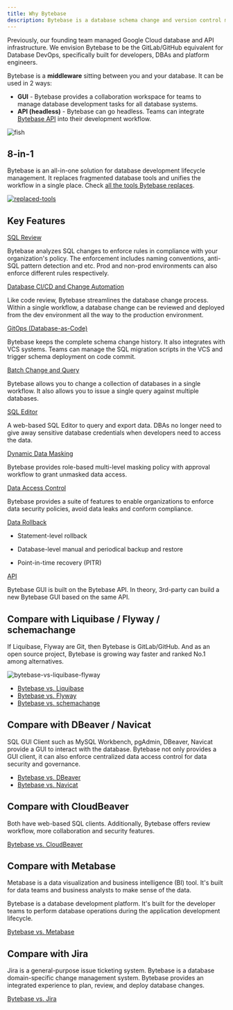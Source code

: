 ```yaml
---
title: Why Bytebase
description: Bytebase is a database schema change and version control management tool for teams. It consists of a web console and a backend. The backend has a migration core to manage database schema changes. It also integrates with VCS to enable version controlled schema management.
---
```


Previously, our founding team managed Google Cloud database and API infrastructure. We envision Bytebase
to be the GitLab/GitHub equivalent for Database DevOps, specifically built for developers, DBAs and platform engineers.

Bytebase is a **middleware** sitting between you and your database. It can be used in 2 ways:

- **GUI** - Bytebase provides a collaboration workspace for teams to manage database development tasks for all database systems.
- **API (headless)** - Bytebase can go headless. Teams can integrate [Bytebase API](/docs/api/overview/) into
  their development workflow.

![fish](/content/docs/what-is-bytebase/fish.webp)

## 8-in-1

Bytebase is an all-in-one solution for database development lifecycle management. It replaces fragmented database tools and unifies the workflow in a single place. Check [all the tools Bytebase replaces](/blog/all-database-tools-bytebase-replaces).

[![replaced-tools](/images/replaced-tools.webp)](/blog/all-database-tools-bytebase-replaces)

## Key Features

[SQL Review](/docs/sql-review/overview/)

Bytebase analyzes SQL changes to enforce rules in compliance with your organization's policy. The enforcement includes naming conventions, anti-SQL pattern detection and etc. Prod and non-prod environments can also enforce different rules respectively.

[Database CI/CD and Change Automation](/docs/change-database/change-workflow/)

Like code review, Bytebase streamlines the database change process. Within a single workflow, a database change can be reviewed and deployed from the dev environment all the way to the production environment.

[GitOps (Database-as-Code)](/docs/vcs-integration/overview/)

Bytebase keeps the complete schema change history. It also integrates with VCS systems. Teams can manage the SQL migration scripts in the VCS and trigger schema deployment on code commit.

[Batch Change and Query](/docs/change-database/batch-change/)

Bytebase allows you to change a collection of databases in a single workflow. It also allows you to issue
a single query against multiple databases.

[SQL Editor](/docs/sql-editor/overview/)

A web-based SQL Editor to query and export data. DBAs no longer need to give away sensitive database credentials when developers need to access the data.

[Dynamic Data Masking](/docs/security/data-masking/overview/)

Bytebase provides role-based multi-level masking policy with approval workflow to grant unmasked data access.

[Data Access Control](/docs/security/data-query/)

Bytebase provides a suite of features to enable organizations to enforce data security policies, avoid data leaks and conform compliance.

[Data Rollback](/docs/change-database/rollback-data-changes/)

- Statement-level rollback

- Database-level manual and periodical backup and restore

- Point-in-time recovery (PITR)

[API](/docs/api/overview/)

Bytebase GUI is built on the Bytebase API. In theory, 3rd-party can build a new Bytebase
GUI based on the same API.

## Compare with Liquibase / Flyway / schemachange

If Liquibase, Flyway are Git, then Bytebase is GitLab/GitHub. And as an open source project, Bytebase
is growing way faster and ranked No.1 among alternatives.

![bytebase-vs-liquibase-flyway](/content/docs/what-is-bytebase/bytebase-vs-liquibase-flyway-schemachange.webp)

- [Bytebase vs. Liquibase](/blog/bytebase-vs-liquibase/)
- [Bytebase vs. Flyway](/blog/bytebase-vs-flyway/)
- [Bytebase vs. schemachange](/blog/snowflake-schema-change/)

## Compare with DBeaver / Navicat

SQL GUI Client such as MySQL Workbench, pgAdmin, DBeaver, Navicat provide a GUI to interact with the
database. Bytebase not only provides a GUI client, it can also enforce centralized data access control
for data security and governance.

- [Bytebase vs. DBeaver](/blog/bytebase-vs-dbeaver/)
- [Bytebase vs. Navicat](/blog/stop-using-navicat/)

## Compare with CloudBeaver

Both have web-based SQL clients. Additionally, Bytebase offers review workflow, more collaboration and security features.

[Bytebase vs. CloudBeaver](/blog/bytebase-vs-cloudbeaver/)

## Compare with Metabase

Metabase is a data visualization and business intelligence (BI) tool. It's built for data teams and business analysts
to make sense of the data.

Bytebase is a database development platform. It's built for the developer teams to perform database operations during the application development lifecycle.

[Bytebase vs. Metabase](/blog/bytebase-vs-metabase/)

## Compare with Jira

Jira is a general-purpose issue ticketing system. Bytebase is a database domain-specific change management system.
Bytebase provides an integrated experience to plan, review, and deploy database changes.

[Bytebase vs. Jira](/blog/use-jira-for-database-change/)
